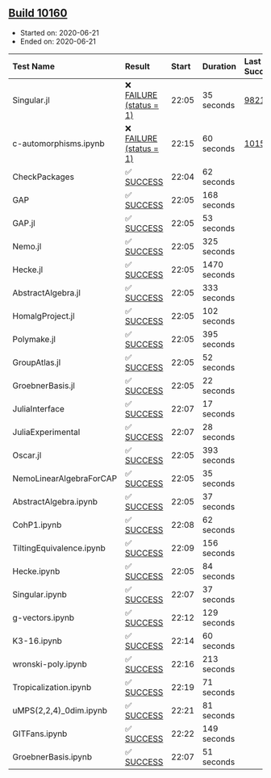 ## [Build 10160](https://oscarci.mathematik.uni-kl.de/job/oscar/10160/)

* Started on: 2020-06-21
* Ended on: 2020-06-21

| Test Name    | Result | Start | Duration | Last Success | First Failure |
|:-------------|:-------|:------|:---------|:-------------|:--------------|
| Singular.jl | ❌ [FAILURE (status = 1)](https://oscarci.mathematik.uni-kl.de/job/oscar/10160/artifact/logs/build-10160/Singular.jl.log) | 22:05 | 35 seconds | [9821](https://oscarci.mathematik.uni-kl.de/job/oscar/9821/) | [9822](https://oscarci.mathematik.uni-kl.de/job/oscar/9822/) |
| c-automorphisms.ipynb | ❌ [FAILURE (status = 1)](https://oscarci.mathematik.uni-kl.de/job/oscar/10160/artifact/logs/build-10160/c-automorphisms.ipynb.log) | 22:15 | 60 seconds | [10156](https://oscarci.mathematik.uni-kl.de/job/oscar/10156/) | [10157](https://oscarci.mathematik.uni-kl.de/job/oscar/10157/) |
| CheckPackages | ✅ [SUCCESS](https://oscarci.mathematik.uni-kl.de/job/oscar/10160/artifact/logs/build-10160/CheckPackages.log) | 22:04 | 62 seconds |  |  |
| GAP | ✅ [SUCCESS](https://oscarci.mathematik.uni-kl.de/job/oscar/10160/artifact/logs/build-10160/GAP.log) | 22:05 | 168 seconds |  |  |
| GAP.jl | ✅ [SUCCESS](https://oscarci.mathematik.uni-kl.de/job/oscar/10160/artifact/logs/build-10160/GAP.jl.log) | 22:05 | 53 seconds |  |  |
| Nemo.jl | ✅ [SUCCESS](https://oscarci.mathematik.uni-kl.de/job/oscar/10160/artifact/logs/build-10160/Nemo.jl.log) | 22:05 | 325 seconds |  |  |
| Hecke.jl | ✅ [SUCCESS](https://oscarci.mathematik.uni-kl.de/job/oscar/10160/artifact/logs/build-10160/Hecke.jl.log) | 22:05 | 1470 seconds |  |  |
| AbstractAlgebra.jl | ✅ [SUCCESS](https://oscarci.mathematik.uni-kl.de/job/oscar/10160/artifact/logs/build-10160/AbstractAlgebra.jl.log) | 22:05 | 333 seconds |  |  |
| HomalgProject.jl | ✅ [SUCCESS](https://oscarci.mathematik.uni-kl.de/job/oscar/10160/artifact/logs/build-10160/HomalgProject.jl.log) | 22:05 | 102 seconds |  |  |
| Polymake.jl | ✅ [SUCCESS](https://oscarci.mathematik.uni-kl.de/job/oscar/10160/artifact/logs/build-10160/Polymake.jl.log) | 22:05 | 395 seconds |  |  |
| GroupAtlas.jl | ✅ [SUCCESS](https://oscarci.mathematik.uni-kl.de/job/oscar/10160/artifact/logs/build-10160/GroupAtlas.jl.log) | 22:05 | 52 seconds |  |  |
| GroebnerBasis.jl | ✅ [SUCCESS](https://oscarci.mathematik.uni-kl.de/job/oscar/10160/artifact/logs/build-10160/GroebnerBasis.jl.log) | 22:05 | 22 seconds |  |  |
| JuliaInterface | ✅ [SUCCESS](https://oscarci.mathematik.uni-kl.de/job/oscar/10160/artifact/logs/build-10160/JuliaInterface.log) | 22:07 | 17 seconds |  |  |
| JuliaExperimental | ✅ [SUCCESS](https://oscarci.mathematik.uni-kl.de/job/oscar/10160/artifact/logs/build-10160/JuliaExperimental.log) | 22:07 | 28 seconds |  |  |
| Oscar.jl | ✅ [SUCCESS](https://oscarci.mathematik.uni-kl.de/job/oscar/10160/artifact/logs/build-10160/Oscar.jl.log) | 22:05 | 393 seconds |  |  |
| NemoLinearAlgebraForCAP | ✅ [SUCCESS](https://oscarci.mathematik.uni-kl.de/job/oscar/10160/artifact/logs/build-10160/NemoLinearAlgebraForCAP.log) | 22:05 | 35 seconds |  |  |
| AbstractAlgebra.ipynb | ✅ [SUCCESS](https://oscarci.mathematik.uni-kl.de/job/oscar/10160/artifact/logs/build-10160/AbstractAlgebra.ipynb.log) | 22:05 | 37 seconds |  |  |
| CohP1.ipynb | ✅ [SUCCESS](https://oscarci.mathematik.uni-kl.de/job/oscar/10160/artifact/logs/build-10160/CohP1.ipynb.log) | 22:08 | 62 seconds |  |  |
| TiltingEquivalence.ipynb | ✅ [SUCCESS](https://oscarci.mathematik.uni-kl.de/job/oscar/10160/artifact/logs/build-10160/TiltingEquivalence.ipynb.log) | 22:09 | 156 seconds |  |  |
| Hecke.ipynb | ✅ [SUCCESS](https://oscarci.mathematik.uni-kl.de/job/oscar/10160/artifact/logs/build-10160/Hecke.ipynb.log) | 22:05 | 84 seconds |  |  |
| Singular.ipynb | ✅ [SUCCESS](https://oscarci.mathematik.uni-kl.de/job/oscar/10160/artifact/logs/build-10160/Singular.ipynb.log) | 22:07 | 37 seconds |  |  |
| g-vectors.ipynb | ✅ [SUCCESS](https://oscarci.mathematik.uni-kl.de/job/oscar/10160/artifact/logs/build-10160/g-vectors.ipynb.log) | 22:12 | 129 seconds |  |  |
| K3-16.ipynb | ✅ [SUCCESS](https://oscarci.mathematik.uni-kl.de/job/oscar/10160/artifact/logs/build-10160/K3-16.ipynb.log) | 22:14 | 60 seconds |  |  |
| wronski-poly.ipynb | ✅ [SUCCESS](https://oscarci.mathematik.uni-kl.de/job/oscar/10160/artifact/logs/build-10160/wronski-poly.ipynb.log) | 22:16 | 213 seconds |  |  |
| Tropicalization.ipynb | ✅ [SUCCESS](https://oscarci.mathematik.uni-kl.de/job/oscar/10160/artifact/logs/build-10160/Tropicalization.ipynb.log) | 22:19 | 71 seconds |  |  |
| uMPS(2,2,4)_0dim.ipynb | ✅ [SUCCESS](https://oscarci.mathematik.uni-kl.de/job/oscar/10160/artifact/logs/build-10160/uMPS-2-2-4-_0dim.ipynb.log) | 22:21 | 81 seconds |  |  |
| GITFans.ipynb | ✅ [SUCCESS](https://oscarci.mathematik.uni-kl.de/job/oscar/10160/artifact/logs/build-10160/GITFans.ipynb.log) | 22:22 | 149 seconds |  |  |
| GroebnerBasis.ipynb | ✅ [SUCCESS](https://oscarci.mathematik.uni-kl.de/job/oscar/10160/artifact/logs/build-10160/GroebnerBasis.ipynb.log) | 22:07 | 51 seconds |  |  |
